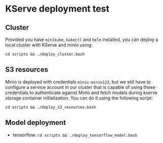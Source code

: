 # KServe deployment test

## Cluster

Provided you have `minikube`, `kubectl` and `helm` installed, you can deploy a local cluster with KServe and minio using:

```shell
cd scripts && ./deploy_cluster.bash
```

## S3 resources

Minio is deployed with credentials `minio:minio123`, but we still have to configure a service account in our cluster that is capable of using those credentials to authenticate against Minio and fetch models during kserve storage container initialization. You can do it using the following script:

```shell
cd scripts && ./deploy_s3_resources.bash
```

## Model deployment

- tensorflow: `cd scripts && ./deploy_tensorflow_model.bash`